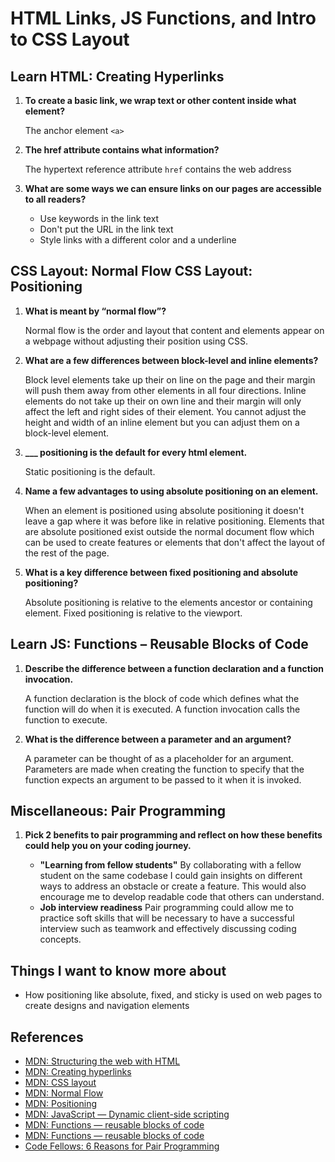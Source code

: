 # HTML Links, JS Functions, and Intro to CSS Layout

## Learn HTML: Creating Hyperlinks

1. **To create a basic link, we wrap text or other content inside what element?**

    The anchor element `<a>`

2. **The href attribute contains what information?**

    The hypertext reference attribute `href` contains the web address

3. **What are some ways we can ensure links on our pages are accessible to all readers?**

    - Use keywords in the link text
    - Don't put the URL in the link text
    - Style links with a different color and a underline

## CSS Layout: Normal Flow CSS Layout: Positioning

1. **What is meant by “normal flow”?**

    Normal flow is the order and layout that content and elements appear on a webpage without adjusting their position using CSS.

2. **What are a few differences between block-level and inline elements?**

    Block level elements take up their on line on the page and their margin will push them away from other elements in all four directions. Inline elements do not take up their on own line and their margin will only affect the left and right sides of their element. You cannot adjust the height and width of an inline element but you can adjust them on a block-level element.

3. **___ positioning is the default for every html element.**

    Static positioning is the default.

4. **Name a few advantages to using absolute positioning on an element.**

    When an element is positioned using absolute positioning it doesn't leave a gap where it was before like in relative positioning. Elements that are absolute positioned exist outside the normal document flow which can be used to create features or elements that don't affect the layout of the rest of the page.

5. **What is a key difference between fixed positioning and absolute positioning?**

    Absolute positioning is relative to the elements ancestor or containing element. Fixed positioning is relative to the viewport.

## Learn JS: Functions – Reusable Blocks of Code

1. **Describe the difference between a function declaration and a function invocation.**

    A function declaration is the block of code which defines what the function will do when it is executed. A function invocation calls the function to execute.

2. **What is the difference between a parameter and an argument?**

    A parameter can be thought of as a placeholder for an argument. Parameters are made when creating the function to specify that the function expects an argument to be passed to it when it is invoked.

## Miscellaneous: Pair Programming

1. **Pick 2 benefits to pair programming and reflect on how these benefits could help you on your coding journey.**

    - **"Learning from fellow students"** By collaborating with a fellow student on the same codebase I could gain insights on different ways to address an obstacle or create a feature. This would also encourage me to develop readable code that others can understand.
    - **Job interview readiness** Pair programming could allow me to practice soft skills that will be necessary to have a successful interview such as teamwork and effectively discussing coding concepts.

## Things I want to know more about

- How positioning like absolute, fixed, and sticky is used on web pages to create designs and navigation elements

## References

- [MDN: Structuring the web with HTML](https://developer.mozilla.org/en-US/docs/Learn/HTML)
- [MDN: Creating hyperlinks](https://developer.mozilla.org/en-US/docs/Learn/HTML/Introduction_to_HTML/Creating_hyperlinks)
- [MDN: CSS layout](https://developer.mozilla.org/en-US/docs/Learn/CSS/CSS_layout)
- [MDN: Normal Flow](https://developer.mozilla.org/en-US/docs/Learn/CSS/CSS_layout/Normal_Flow)
- [MDN: Positioning](https://developer.mozilla.org/en-US/docs/Learn/CSS/CSS_layout/Positioning)
- [MDN: JavaScript — Dynamic client-side scripting](https://developer.mozilla.org/en-US/docs/Learn/JavaScript)
- [MDN: Functions — reusable blocks of code](https://developer.mozilla.org/en-US/docs/Learn/JavaScript/Building_blocks/Functions)
- [MDN: Functions — reusable blocks of code](https://developer.mozilla.org/en-US/docs/Learn/JavaScript/Building_blocks/Functions)
- [Code Fellows: 6 Reasons for Pair Programming](https://www.codefellows.org/blog/6-reasons-for-pair-programming/)
